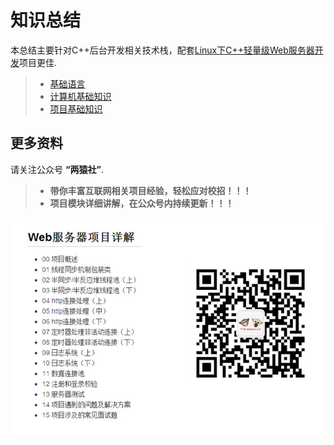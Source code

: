 知识总结
===============
本总结主要针对C++后台开发相关技术栈，配套[Linux下C++轻量级Web服务器开发](https://github.com/twomonkeyclub/TinyWebServer)项目更佳.
> * [基础语言](https://github.com/twomonkeyclub/BackEnd/tree/master/%E5%9F%BA%E7%A1%80%E8%AF%AD%E8%A8%80)
> * [计算机基础知识](https://github.com/twomonkeyclub/BackEnd/tree/master/%E8%AE%A1%E7%AE%97%E6%9C%BA%E5%9F%BA%E7%A1%80%E7%9F%A5%E8%AF%86)
> * [项目基础知识](https://github.com/twomonkeyclub/BackEnd/tree/master/%E9%A1%B9%E7%9B%AE%E5%9F%BA%E7%A1%80%E7%9F%A5%E8%AF%86l)


更多资料
------------
请关注公众号 **“两猿社”**.
> * **带你丰富互联网相关项目经验，轻松应对校招！！！**
> * **项目模块详细讲解，在公众号内持续更新！！！**

<div align=center><img src="https://github.com/twomonkeyclub/TinyWebServer/blob/master/root/test1.jpg" height="350"/> </div>